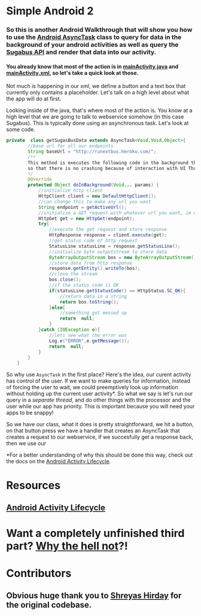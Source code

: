 # Simple Android 2 

### So this is another Android Walkthrough that will show you how to use the [Android AsyncTask](http://developer.android.com/reference/android/os/AsyncTask.html) class to query for data in the background of your android activities as well as query the [Sugabus API](http://api.rutgers.edu/) and render that data into our activity. 


#### You already know that most of the action is in [mainActivity.java](https://github.com/DavidAwad/SimpleAndroid2/blob/master/app/src/main/java/edu/rutgers/rumad/rumadworkshoptwo/completed/MainActivity.java) and [mainActivity.xml](https://github.com/DavidAwad/SimpleAndroid2/blob/master/app/src/main/res/layout/activity_main.xml), so let's take a quick look at those. 

Not much is happening in our xml, we define a button and a text box that currently only contains a placeholder. 
Let's talk on a high level about what the app will do at first. 

Looking inside of the java, that's where most of the action is. You know at a high level that we are going to talk to webservice somehow (in this case Sugabus). This is typically done using an asynchronous task. Let's look at some code. 

```java
private  class getSugasBusData extends AsyncTask<Void,Void,Object>{
        //base url for all our endpoints
        String baseUrl = "http://runextbus.heroku.com/";
        /**
        This method is executes the following code in the background thread
        so that there is no crashing because of interaction with UI Thread
        */
        @Override
        protected Object doInBackground(Void... params) {
            //initialize http client
            HttpClient client = new DefaultHttpClient();
            //can change this to make any url you want
            String endpoint = getActiveUrl();
            //initialize a GET request with whatever url you want, im using active as an example
            HttpGet get = new HttpGet(endpoint);
            try{
                //execute the get request and store response
                HttpResponse response = client.execute(get);
                //get status code of http request
                StatusLine statusLine = response.getStatusLine();
                //initialize byte outputstream to store data
                ByteArrayOutputStream bos = new ByteArrayOutputStream();
                //store data from http response
                response.getEntity().writeTo(bos);
                //close the stream
                bos.close();
                //if the status code is OK
                if(statusLine.getStatusCode() == HttpStatus.SC_OK){
                    //return data in a string
                    return bos.toString();
                }else{
                    //something got messed up
                    return  null;
                }
            }catch (IOException e){
                //lets see what the error was
                Log.e("ERROR",e.getMessage());
                return  null;
            }
        }
    }
```

So why use `AsyncTask` in the first place? Here's the idea, our curent activity has control of the user. If we want to make queries for information, instead of forcing the user to wait, we could preemptively look up information without holding up the current user activity*. So what we say is let's run our query in a *separate thread*, and do other things with the processor and the user while our app has priority. This is important because you will need your apps to be snappy!

So we have our class, what it does is pretty straightforward, we hit a button, on that button press we have a handler that creates an AsyncTask that creates a request to our webservice, if we succesfully get a response back, then we use our 

*For a better understanding of why this should be done this way, check out the docs on the [Android Activity Lifecycle](http://developer.android.com/reference/android/app/Activity.html). 

# Resources
## [Android Activity Lifecycle](http://developer.android.com/reference/android/app/Activity.html)

# Want a completely unfinished third part? [Why the hell not](https://github.com/DavidAwad/SimpleAndroid3)?!

# Contributors

## Obvious huge thank you to [Shreyas Hirday](https://github.com/shreyashirday) for the original codebase. 
